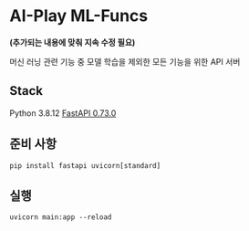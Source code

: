 # AI-Play ML-Funcs
**(추가되는 내용에 맞춰 지속 수정 필요)**

머신 러닝 관련 기능 중 모델 학습을 제외한 모든 기능을 위한 API 서버

## Stack

Python 3.8.12
[FastAPI 0.73.0](fastapi.tiangolo.com)

## 준비 사항

```
pip install fastapi uvicorn[standard]
```

## 실행

```
uvicorn main:app --reload
```